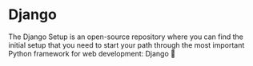 # Django

The Django Setup is an open-source repository where you can find the initial setup that you need to start your path through the most important Python framework for web development: Django :snake:
